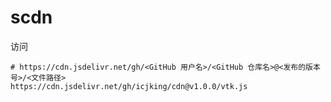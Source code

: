 # scdn

访问

```shell
# https://cdn.jsdelivr.net/gh/<GitHub 用户名>/<GitHub 仓库名>@<发布的版本号>/<文件路径>
https://cdn.jsdelivr.net/gh/icjking/cdn@v1.0.0/vtk.js
```

